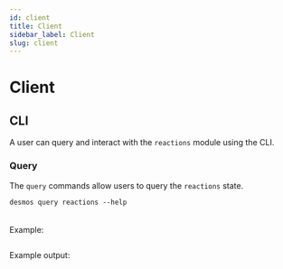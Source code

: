 ```yaml
---
id: client
title: Client
sidebar_label: Client
slug: client
---
```


# Client

## CLI

A user can query and interact with the `reactions` module using the CLI.

### Query

The `query` commands allow users to query the `reactions` state.

```
desmos query reactions --help
```

####  

```bash
```

Example: 
```bash
```

Example output: 
```yaml
```

